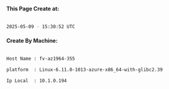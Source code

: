 
   
#### This Page Create at:

```bash

2025-05-09 - 15:30:52 UTC

```

#### Create By Machine:

```bash

Host Name : fv-az1964-355

platform  : Linux-6.11.0-1013-azure-x86_64-with-glibc2.39

Ip Local  : 10.1.0.194

```

